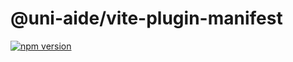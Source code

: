 # @uni-aide/vite-plugin-manifest

[![npm version](https://img.shields.io/npm/v/@uni-aide/vite-plugin-manifest.svg)](https://www.npmjs.com/package/@uni-aide/vite-plugin-manifest)
